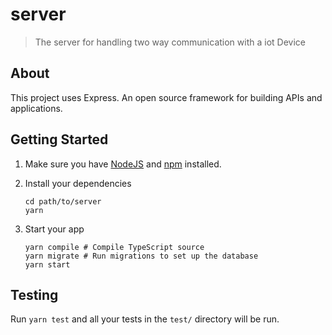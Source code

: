 # server

> The server for handling two way communication with a iot Device

## About

This project uses Express. An open source framework for building APIs and applications.

## Getting Started

1. Make sure you have [NodeJS](https://nodejs.org/) and [npm](https://www.npmjs.com/) installed.
2. Install your dependencies

    ```
    cd path/to/server
    yarn
    ```

3. Start your app

    ```
    yarn compile # Compile TypeScript source
    yarn migrate # Run migrations to set up the database
    yarn start
    ```

## Testing

Run `yarn test` and all your tests in the `test/` directory will be run.
